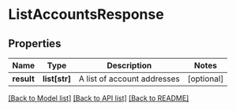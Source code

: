 # ListAccountsResponse

## Properties
Name | Type | Description | Notes
------------ | ------------- | ------------- | -------------
**result** | **list[str]** | A list of account addresses | [optional] 

[[Back to Model list]](../README.md#documentation-for-models) [[Back to API list]](../README.md#documentation-for-api-endpoints) [[Back to README]](../README.md)


